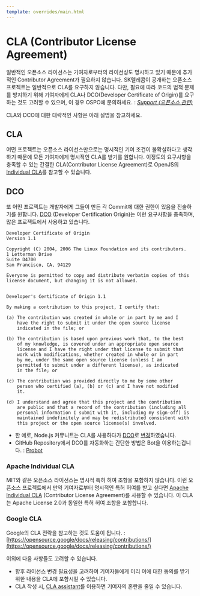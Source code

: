 ```yaml
---
template: overrides/main.html
---
```


# CLA (Contributor License Agreement)

일반적인 오픈소스 라이선스는 기여자로부터의 라이선싱도 명시하고 있기 때문에 추가적인 Contributor Agreement가 필요하지 않습니다. SK텔레콤이 공개하는 오픈소스 프로젝트는 일반적으로 CLA를 요구하지 않습니다. 다만, 필요에 따라 코드의 법적 문제를 방지하기 위해 기여자에게 CLA나 DCO(Developer Certificate of Origin)를 요구하는 것도 고려할 수 있으며, 이 경우 OSPO에 문의하세요. : <U>_Support (오픈소스 관련)_</U>

CLA와 DCO에 대한 대략적인 사항은 아래 설명을 참고하세요. 

## CLA

어떤 프로젝트는 오픈소스 라이선스만으로는 명시적인 기여 조건이 불확실하다고 생각하기 때문에 모든 기여자에게 명시적인 CLA를 받기를 원합니다. 이정도의 요구사항을 충족할 수 있는 간결한 CLA(Contributor License Agreement)로 OpenJS의 [Individual CLA](https://openjsf.org/wp-content/uploads/sites/84/2019/11/OpenJS-Foundation-Individual-CLA-2019-11-15.pdf)를 참고할 수 있습니다.

## DCO

또 어떤 프로젝트는 개발자에게 그들이 만든 각 Commit에 대한 권한이 있음을 진술하기를 원합니다. [DCO](https://developercertificate.org/) (Developer Certification Origin)는 이런 요구사항을 충족하며, 많은 프로젝트에서 사용하고 있습니다. 

```text 
Developer Certificate of Origin
Version 1.1

Copyright (C) 2004, 2006 The Linux Foundation and its contributors.
1 Letterman Drive
Suite D4700
San Francisco, CA, 94129

Everyone is permitted to copy and distribute verbatim copies of this
license document, but changing it is not allowed.


Developer's Certificate of Origin 1.1

By making a contribution to this project, I certify that:

(a) The contribution was created in whole or in part by me and I
    have the right to submit it under the open source license
    indicated in the file; or

(b) The contribution is based upon previous work that, to the best
    of my knowledge, is covered under an appropriate open source
    license and I have the right under that license to submit that
    work with modifications, whether created in whole or in part
    by me, under the same open source license (unless I am
    permitted to submit under a different license), as indicated
    in the file; or

(c) The contribution was provided directly to me by some other
    person who certified (a), (b) or (c) and I have not modified
    it.

(d) I understand and agree that this project and the contribution
    are public and that a record of the contribution (including all
    personal information I submit with it, including my sign-off) is
    maintained indefinitely and may be redistributed consistent with
    this project or the open source license(s) involved.
```

* 한 예로, Node.js 커뮤니트는 CLA를 사용하다가 [DCO](https://github.com/nodejs/node/blob/master/CONTRIBUTING.md)로 [변경](https://nodejs.org/en/blog/uncategorized/notes-from-the-road/#easier-contribution)하였습니다. 
* GitHub Repository에서 DCO를 자동화하는 간단한 방법은 Bot을 이용하는겁니다.  : [Probot](https://github.com/probot/dco)

### Apache Individual CLA

MIT와 같은 오픈소스 라이선스는 명시적 특허 허여 조항을 포함하지 않습니다. 이런 오픈소스 프로젝트에서 만약 기여자로부터 명시적인 특허 허여를 받고 싶다면 [Apache Individual CLA](https://www.apache.org/licenses/icla.pdf) (Contributor License Agreement)를 사용할 수 있습니다. 이 CLA는 Apache License 2.0과 동일한 특허 허여 조항을 포함합니다. 

### Google CLA

Google의 CLA 전략을 참고하는 것도 도움이 됩니다. : [https://opensource.google/docs/releasing/contributions/](https://opensource.google/docs/releasing/contributions/)

이외에 다음 사항들도 고려할 수 있습니다. 

* 향후 라이선스 변경 필요성을 고려하여 기여자들에게 미리 이에 대한 동의를 받기 위한 내용을 CLA에 포함시킬 수 있습니다. 
* CLA 작성 시, [CLA assistant](https://github.com/cla-assistant/cla-assistant)를 이용하면 기여자의 혼란을 줄일 수 있습니다. 
